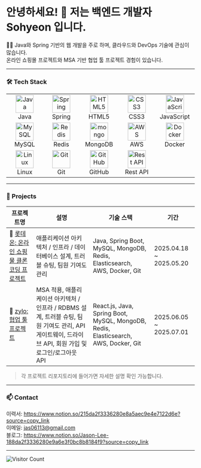 <h1>안녕하세요! 👋 저는 백엔드 개발자 Sohyeon 입니다.</h1>

<p>👩‍💻 Java와 Spring 기반의 웹 개발을 주로 하며, 클라우드와 DevOps 기술에 관심이 많습니다.<br>
온라인 쇼핑몰 프로젝트와 MSA 기반 협업 툴 프로젝트 경험이 있습니다.</p>

---

<h3>🛠 Tech Stack</h3>

<table>
  <tr>
    <td align="center" width="96">
      <img src="https://skillicons.dev/icons?i=java" width="48" height="48" alt="Java" /><br>Java
    </td>
    <td align="center" width="96">
      <img src="https://skillicons.dev/icons?i=spring" width="48" height="48" alt="Spring" /><br>Spring
    </td>
    <td align="center" width="96">
      <img src="https://skillicons.dev/icons?i=html" width="48" height="48" alt="HTML5" /><br>HTML5
    </td>
    <td align="center" width="96">
      <img src="https://skillicons.dev/icons?i=css" width="48" height="48" alt="CSS3" /><br>CSS3
    </td>
    <td align="center" width="96">
      <img src="https://techstack-generator.vercel.app/js-icon.svg" width="48" height="48" alt="JavaScript" /><br>JavaScript
    </td>
  </tr>
  <tr>
    <td align="center" width="96">
      <img src="https://skillicons.dev/icons?i=mysql" width="48" height="48" alt="MySQL" /><br>MySQL
    </td>
    <td align="center" width="96">
      <img src="https://skillicons.dev/icons?i=redis" width="48" height="48" alt="Redis" /><br>Redis
    </td>
         <td align="center" width="96">
      <img src="https://skillicons.dev/icons?i=mongo" width="48" height="48" alt="mongo" />MongoDB
    </td>
    <td align="center" width="96">
      <img src="https://skillicons.dev/icons?i=aws" width="48" height="48" alt="AWS" /><br>AWS
    </td>
    <td align="center" width="96">
      <img src="https://techstack-generator.vercel.app/docker-icon.svg" width="48" height="48" alt="Docker" />Docker
    </td>
  </tr>
  <tr>
    <td align="center" width="96">
      <img src="https://skillicons.dev/icons?i=linux" width="48" height="48" alt="Linux" /><br>Linux
    </td>
    <td align="center" width="96">
      <img src="https://skillicons.dev/icons?i=git" width="48" height="48" alt="Git" /><br>Git
    </td>
    <td align="center" width="96">
      <img src="https://techstack-generator.vercel.app/github-icon.svg" width="48" height="48" alt="GitHub" /><br>GitHub
    </td>
    <td align="center" width="96">
      <img src="https://techstack-generator.vercel.app/restapi-icon.svg" width="48" height="48" alt="Rest API" /><br>Rest API
    </td>
  </tr>
</table>

---

### 🔗 Projects

| 프로젝트명 | 설명 | 기술 스택 | 기간 |
|-----------|------|-----------|------|
| 🛒 [롯데온: 온라인 쇼핑물 클론 코딩 프로젝트](https://github.com/id3ntity99/lotte1-lotteon-project-team1) | 애플리케이션 아키텍처 / 인프라 / 데이터베이스 설계, 트러블 슈팅, 팀원 기여도 관리 | Java, Spring Boot, MySQL, MongoDB, Redis, Elasticsearch, AWS, Docker, Git |  2025.04.18 ~ 2025.05.20 |
| 🧩 [zylo: 협업 툴 프로젝트](https://github.com/greenlotte6/lotte2-community-app-project-team4) | MSA 적용, 애플리케이션 아키텍처 / 인프라 / RDBMS 설계, 트러블 슈팅, 팀원 기여도 관리, API 게이트웨이, 드라이브 API, 회원 가입 및 로그인/로그아웃 API| React.js, Java, Spring Boot, MySQL, MongoDB, Redis, Elasticsearch, AWS, Docker, Git | 2025.06.05 ~ 2025.07.01 |


> 각 프로젝트 리포지토리에 들어가면 자세한 설명 확인 가능합니다.
---

### 📫 Contact
이력서: https://www.notion.so/215da2f3336280e8a5aec9e4e7122d6e?source=copy_link <br/>
이메일: jas06113@gmail.com <br/>
블로그: https://www.notion.so/Jason-Lee-188da2f3336280e9a6e3f0bc8b8184f9?source=copy_link

---

![Visitor Count](https://profile-counter.glitch.me/kimsohyeon97/count.svg)
